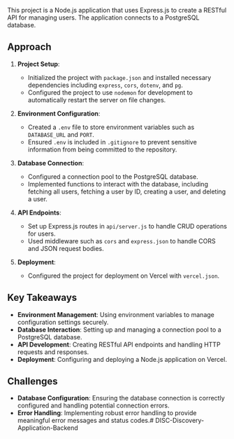This project is a Node.js application that uses Express.js to create a RESTful API for managing users. The application connects to a PostgreSQL database.

## Approach

1. **Project Setup**: 
   - Initialized the project with `package.json` and installed necessary dependencies including `express`, `cors`, `dotenv`, and `pg`.
   - Configured the project to use `nodemon` for development to automatically restart the server on file changes.

2. **Environment Configuration**:
   - Created a `.env` file to store environment variables such as `DATABASE_URL` and `PORT`.
   - Ensured `.env` is included in `.gitignore` to prevent sensitive information from being committed to the repository.

3. **Database Connection**:
   - Configured a connection pool to the PostgreSQL database.
   - Implemented functions to interact with the database, including fetching all users, fetching a user by ID, creating a user, and deleting a user.

4. **API Endpoints**:
   - Set up Express.js routes in `api/server.js` to handle CRUD operations for users.
   - Used middleware such as `cors` and `express.json` to handle CORS and JSON request bodies.

5. **Deployment**:
   - Configured the project for deployment on Vercel with `vercel.json`.

## Key Takeaways

- **Environment Management**: Using environment variables to manage configuration settings securely.
- **Database Interaction**: Setting up and managing a connection pool to a PostgreSQL database.
- **API Development**: Creating RESTful API endpoints and handling HTTP requests and responses.
- **Deployment**: Configuring and deploying a Node.js application on Vercel.

## Challenges

- **Database Configuration**: Ensuring the database connection is correctly configured and handling potential connection errors.
- **Error Handling**: Implementing robust error handling to provide meaningful error messages and status codes.# DISC-Discovery-Application-Backend
